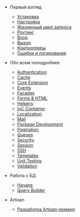 * Первый взгляд
  * [Установка](/docs/5.0/installation)
  * [Настройка](/docs/5.0/configuration)
  * [Жизненный цикл запроса](/docs/5.0/lifecycle)
  * [Роутинг](/docs/5.0/routing)
  * [Вход](/docs/5.0/requests)
  * [Выход](/docs/5.0/responses)
  * [Контроллеры](/docs/5.0/controllers)
  * [Ошибки и логирование](/docs/5.0/errors)

* Обо всем поподробнее
  * [Authentication](/docs/5.0/security)
  * [Cache](/docs/5.0/cache)
  * [Core Extension](/docs/5.0/extending)
  * [Events](/docs/5.0/events)
  * [Facades](/docs/5.0/facades)
  * [Forms & HTML](/docs/5.0/html)
  * [Helpers](/docs/5.0/helpers)
  * [IoC Container](/docs/5.0/ioc)
  * [Localization](/docs/5.0/localization)
  * [Mail](/docs/5.0/mail)
  * [Package Development](/docs/5.0/packages)
  * [Pagination](/docs/5.0/pagination)
  * [Queues](/docs/5.0/queues)
  * [Security](/docs/5.0/security)
  * [Session](/docs/5.0/session)
  * [SSH](/docs/5.0/ssh)
  * [Templates](/docs/5.0/templates)
  * [Unit Testing](/docs/5.0/testing)
  * [Validation](/docs/5.0/validation)

* Работа с БД
  * [Начала](/docs/5.0/database)
  * [Query Builder](/docs/5.0/queries)
  
* Artisan
  * [Разработка Artisan-команд](/docs/5.0/commands)
